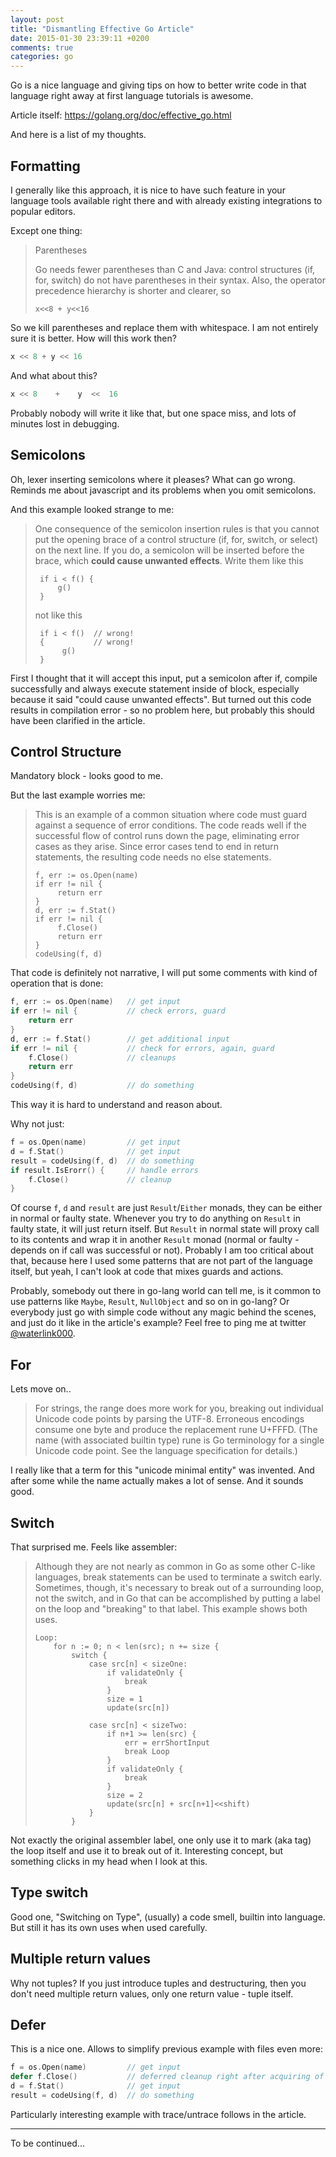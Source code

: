 ```yaml
---
layout: post
title: "Dismantling Effective Go Article"
date: 2015-01-30 23:39:11 +0200
comments: true
categories: go
---
```


Go is a nice language and giving tips on how to better write code in that language right away at first language tutorials is awesome.

Article itself: https://golang.org/doc/effective_go.html

And here is a list of my thoughts.

## Formatting

I generally like this approach, it is nice to have such feature in your language tools available right there and with already existing integrations to popular editors.

Except one thing:

> Parentheses
>
> Go needs fewer parentheses than C and Java: control structures (if, for, switch) do not have parentheses in their syntax. Also, the operator precedence hierarchy is shorter and clearer, so
>
>     x<<8 + y<<16

So we kill parentheses and replace them with whitespace. I am not entirely sure it is better. How will this work then?

``` go
x << 8 + y << 16
```

And what about this?

``` go
x << 8    +    y  <<  16
```

Probably nobody will write it like that, but one space miss, and lots of minutes lost in debugging.

## Semicolons

Oh, lexer inserting semicolons where it pleases? What can go wrong. Reminds me about javascript and its problems when you omit semicolons.

And this example looked strange to me:

>One consequence of the semicolon insertion rules is that you cannot put the opening brace of a control structure (if, for, switch, or select) on the next line. If you do, a semicolon will be inserted before the brace, which **could cause unwanted effects**. Write them like this
>
>      if i < f() {
>          g()
>      }
>
>not like this
>
>      if i < f()  // wrong!
>      {           // wrong!
>           g()
>      }

First I thought that it will accept this input, put a semicolon after if, compile successfully and always execute statement inside of block, especially because it said "could cause unwanted effects". But turned out this code results in compilation error - so no problem here, but probably this should have been clarified in the article.

## Control Structure

Mandatory block - looks good to me.

But the last example worries me:

>This is an example of a common situation where code must guard against a sequence of error conditions. The code reads well if the successful flow of control runs down the page, eliminating error cases as they arise. Since error cases tend to end in return statements, the resulting code needs no else statements.
>
>     f, err := os.Open(name)
>     if err != nil {
>          return err
>     }
>     d, err := f.Stat()
>     if err != nil {
>          f.Close()
>          return err
>     }
>     codeUsing(f, d)

That code is definitely not narrative, I will put some comments with kind of operation that is done:

``` go
f, err := os.Open(name)   // get input
if err != nil {           // check errors, guard
    return err
}
d, err := f.Stat()        // get additional input
if err != nil {           // check for errors, again, guard
    f.Close()             // cleanups
    return err
}
codeUsing(f, d)           // do something
```

This way it is hard to understand and reason about.

Why not just:

``` go
f = os.Open(name)         // get input
d = f.Stat()              // get input
result = codeUsing(f, d)  // do something
if result.IsErorr() {     // handle errors
    f.Close()             // cleanup
}
```

Of course `f`, `d` and `result` are just `Result`/`Either` monads, they can be either in normal or faulty state. Whenever you try to do anything on `Result` in faulty state, it will just return itself. But `Result` in normal state will proxy call to its contents and wrap it in another `Result` monad (normal or faulty - depends on if call was successful or not). Probably I am too critical about that, because here I used some patterns that are not part of the language itself, but yeah, I can't look at code that mixes guards and actions.

Probably, somebody out there in go-lang world can tell me, is it common to use patterns like `Maybe`, `Result`, `NullObject` and so on in go-lang? Or everybody just go with simple code without any magic behind the scenes, and just do it like in the article's example? Feel free to ping me at twitter [@waterlink000](https://twitter.com/waterlink000).

## For

Lets move on..

>For strings, the range does more work for you, breaking out individual Unicode code points by parsing the UTF-8. Erroneous encodings consume one byte and produce the replacement rune U+FFFD. (The name (with associated builtin type) rune is Go terminology for a single Unicode code point. See the language specification for details.)

I really like that a term for this "unicode minimal entity" was invented. And after some while the name actually makes a lot of sense. And it sounds good.

## Switch

That surprised me. Feels like assembler:

>Although they are not nearly as common in Go as some other C-like languages, break statements can be used to terminate a switch early. Sometimes, though, it's necessary to break out of a surrounding loop, not the switch, and in Go that can be accomplished by putting a label on the loop and "breaking" to that label. This example shows both uses.
>
>     Loop:
>         for n := 0; n < len(src); n += size {
>             switch {
>                 case src[n] < sizeOne:
>                     if validateOnly {
>                         break
>                     }
>                     size = 1
>                     update(src[n])
>                
>                 case src[n] < sizeTwo:
>                     if n+1 >= len(src) {
>                         err = errShortInput
>                         break Loop
>                     }
>                     if validateOnly {
>                         break
>                     }
>                     size = 2
>                     update(src[n] + src[n+1]<<shift)
>                 }
>             }

Not exactly the original assembler label, one only use it to mark (aka tag) the loop itself and use it to break out of it. Interesting concept, but something clicks in my head when I look at this.

## Type switch

Good one, "Switching on Type", (usually) a code smell, builtin into language. But still it has its own uses when used carefully.

## Multiple return values

Why not tuples? If you just introduce tuples and destructuring, then you don't need multiple return values, only one return value - tuple itself.

## Defer

This is a nice one. Allows to simplify previous example with files even more:

``` go
f = os.Open(name)         // get input
defer f.Close()           // deferred cleanup right after acquiring of `f`
d = f.Stat()              // get input
result = codeUsing(f, d)  // do something
```

Particularly interesting example with trace/untrace follows in the article.

---

To be continued...
